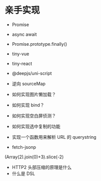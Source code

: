 # 亲手实现

- Promise
- async await
- Promise.prototype.finally()
- tiny-vue
- tiny-react
- @deepjs/uni-script
- 逆向 sourceMap

- 如何实现图片懒加载？
- 如何实现 bind？
- 如何实现空白屏侦测？
- 如何实现选中复制的功能
- 实现一个函数用来解析 URL 的 querystring
- fetch-jsonp

(Array(2).join(0)+3).slice(-2)

- HTTP2 头部压缩的原理是什么
- 什么是 DSL
